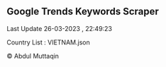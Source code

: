 

## Google Trends Keywords Scraper 
 
Last Update 26-03-2023 , 22:49:23

Country List :
VIETNAM.json



© Abdul Muttaqin 
